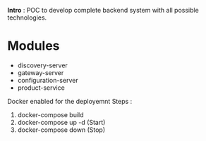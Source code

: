 __Intro__ : POC to develop complete backend system with all possible technologies.
# Modules
* discovery-server
* gateway-server
* configuration-server
* product-service

Docker enabled for the deployemnt 
Steps :
1. docker-compose build 
2. docker-compose up -d (Start)
3. docker-compose down  (Stop)
